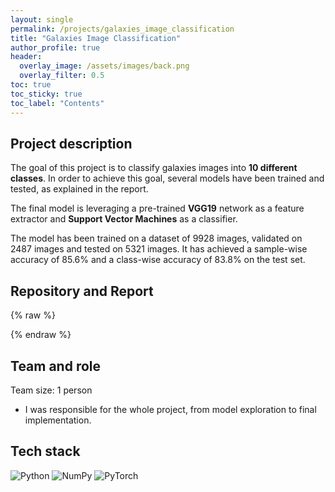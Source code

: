 ```yaml
---
layout: single
permalink: /projects/galaxies_image_classification
title: "Galaxies Image Classification"
author_profile: true
header:
  overlay_image: /assets/images/back.png
  overlay_filter: 0.5
toc: true
toc_sticky: true
toc_label: "Contents"
---
```


<!-- ### [ Jun. 2021 - Jul. 2021 ] -->

## Project description

The goal of this project is to classify galaxies images into **10 different classes**. In order to achieve this goal, several models have been trained and tested, as explained in the report. 

The final model is leveraging a pre-trained **VGG19** network as a feature extractor and **Support Vector Machines** as a classifier. 

The model has been trained on a dataset of 9928 images, validated on 2487 images and tested on 5321 images. It has achieved a sample-wise accuracy of 85.6% and a class-wise accuracy of 83.8% on the test set.

## Repository and Report

{% raw %}
<center>
  <a href="https://github.com/vicentinileonardo/galaxies-image-classification" target="_blank" class="btn"><i class="fa fa-github" style="font-size: 42px;"></i></a>
  <a href="/projects/reports/galaxies_image_classification.pdf" target="_blank" class="btn"><i class="fa fa-file-pdf-o" style="font-size: 42px;"></i></a>
</center>
{% endraw %}

## Team and role

Team size: 1 person

+ I was responsible for the whole project, from model exploration to final implementation. <br>

## Tech stack

![Python](https://img.shields.io/badge/Python-FFD43B?style=for-the-badge&logo=python&logoColor=blue) 
![NumPy](https://img.shields.io/badge/Numpy-777BB4?style=for-the-badge&logo=numpy&logoColor=white) 
![PyTorch](https://img.shields.io/badge/PyTorch-EE4C2C?style=for-the-badge&logo=PyTorch&logoColor=white)
